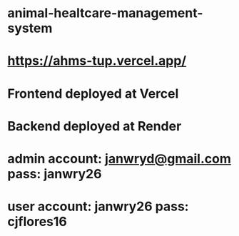 # animal-healtcare-management-system
# https://ahms-tup.vercel.app/
# Frontend deployed at Vercel
# Backend deployed at Render
# admin account: janwryd@gmail.com pass: janwry26
# user account: janwry26 pass: cjflores16